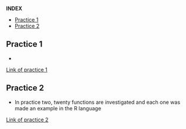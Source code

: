 **INDEX**

- [Practice 1](#practice-1)
- [Practice 2](#practice-2)

<div id='pr1' />

## Practice 1 
-

[Link of practice 1](https://github.com/AdamariMosqueda/Data_Mining/blob/Unit_1/Practice/Practice%201.R)

<div id='pr2' />

## Practice 2 

- In practice two, twenty functions are investigated and each one was made an example in the R language
  
[Link of practice 2](https://github.com/AdamariMosqueda/Data_Mining/blob/Unit_1/Practice/Practice%202.R)

